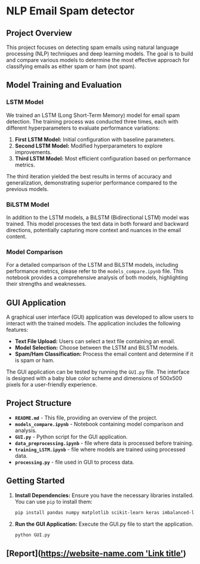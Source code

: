 # NLP Email Spam detector

## Project Overview

This project focuses on detecting spam emails using natural language processing (NLP) techniques and deep learning models. The goal is to build and compare various models to determine the most effective approach for classifying emails as either spam or ham (not spam). 

## Model Training and Evaluation

### LSTM Model

We trained an LSTM (Long Short-Term Memory) model for email spam detection. The training process was conducted three times, each with different hyperparameters to evaluate performance variations:

1. **First LSTM Model:** Initial configuration with baseline parameters.
2. **Second LSTM Model:** Modified hyperparameters to explore improvements.
3. **Third LSTM Model:** Most efficient configuration based on performance metrics.

The third iteration yielded the best results in terms of accuracy and generalization, demonstrating superior performance compared to the previous models.

### BiLSTM Model

In addition to the LSTM models, a BiLSTM (Bidirectional LSTM) model was trained. This model processes the text data in both forward and backward directions, potentially capturing more context and nuances in the email content.

### Model Comparison

For a detailed comparison of the LSTM and BiLSTM models, including performance metrics, please refer to the `models_compare.ipynb` file. This notebook provides a comprehensive analysis of both models, highlighting their strengths and weaknesses.

## GUI Application

A graphical user interface (GUI) application was developed to allow users to interact with the trained models. The application includes the following features:

- **Text File Upload:** Users can select a text file containing an email.
- **Model Selection:** Choose between the LSTM and BiLSTM models.
- **Spam/Ham Classification:** Process the email content and determine if it is spam or ham.

The GUI application can be tested by running the `GUI.py` file. The interface is designed with a baby blue color scheme and dimensions of 500x500 pixels for a user-friendly experience.

## Project Structure

- **`README.md`** - This file, providing an overview of the project.
- **`models_compare.ipynb`** - Notebook containing model comparison and analysis.
- **`GUI.py`** - Python script for the GUI application.
- **`data_preprocessing.ipynb`** - file where data is processed before training.
- **`training_LSTM.ipynb`** - file where models are trained using processed data.
- **`processing.py`** - file used in GUI to process data.


## Getting Started

1. **Install Dependencies:** Ensure you have the necessary libraries installed. You can use `pip` to install them:
   ```bash
   pip install pandas numpy matplotlib scikit-learn keras imbalanced-learn nltk
2. **Run the GUI Application:** Execute the GUI.py file to start the application.
   ```bash
   python GUI.py
## [Report]([https://website-name.com 'Link title'](https://drive.google.com/file/d/1aY9pNxmX3GnmxqlqEVM0aH0gEzv6qqpL/view?usp=sharing))

